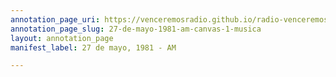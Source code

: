 ```yaml
---
annotation_page_uri: https://venceremosradio.github.io/radio-venceremos-en-espanol/annotations/27-de-mayo-1981-am-canvas-1-musica.json
annotation_page_slug: 27-de-mayo-1981-am-canvas-1-musica
layout: annotation_page
manifest_label: 27 de mayo, 1981 - AM

---
```

